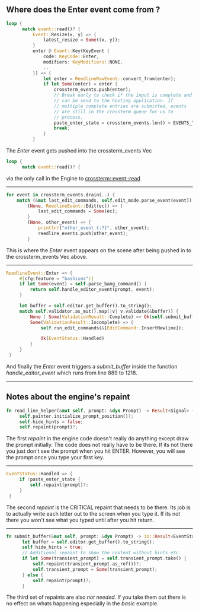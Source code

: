 
## Where does the Enter event come from ?

```rust
loop {
      match event::read()? {
          Event::Resize(x, y) => {
              latest_resize = Some((x, y));
          }
          enter @ Event::Key(KeyEvent {
              code: KeyCode::Enter,
              modifiers: KeyModifiers::NONE,
              ..
          }) => {
              let enter = ReedlineRawEvent::convert_from(enter);
              if let Some(enter) = enter {
                  crossterm_events.push(enter);
                  // Break early to check if the input is complete and
                  // can be send to the hosting application. If
                  // multiple complete entries are submitted, events
                  // are still in the crossterm queue for us to
                  // process.
                  paste_enter_state = crossterm_events.len() > EVENTS_THRESHOLD;
                  break;
              }
          }
```

The *Enter* event gets pushed into the crossterm_events Vec

```rust
loop {
      match event::read()? {
```

via the only call in the Engine to [crossterm::event::read](https://docs.rs/crossterm/latest/crossterm/event/fn.read.html)

---

```rust
for event in crossterm_events.drain(..) {
    match (&mut last_edit_commands, self.edit_mode.parse_event(event)) {
        (None, ReedlineEvent::Edit(ec)) => {
            last_edit_commands = Some(ec);
        }
        (None, other_event) => {
            println!("other_event {:?}", other_event);
            reedline_events.push(other_event);
        }
```

This is where the *Enter* event appears on the scene after being pushed in to
the crossterm_events Vec above.

---

```rust
ReedlineEvent::Enter => {
     #[cfg(feature = "bashisms")]
     if let Some(event) = self.parse_bang_command() {
         return self.handle_editor_event(prompt, event);
     }

     let buffer = self.editor.get_buffer().to_string();
     match self.validator.as_mut().map(|v| v.validate(&buffer)) {
         None | Some(ValidationResult::Complete) => Ok(self.submit_buffer(prompt)?),
         Some(ValidationResult::Incomplete) => {
             self.run_edit_commands(&[EditCommand::InsertNewline]);

             Ok(EventStatus::Handled)
         }
     }
 }
```

And finally the *Enter* event triggers a *submit_buffer* inside the function *handle_editor_event*
which runs from line 889 to 1218.

---

## Notes about the engine's repaint

```rust
fn read_line_helper(&mut self, prompt: &dyn Prompt) -> Result<Signal> {
     self.painter.initialize_prompt_position()?;
     self.hide_hints = false;
     self.repaint(prompt)?;
```

The first *repaint* in the engine code doesn't really do anything except draw
the prompt initially.  The code does not really have to be there.  If its
not there you just don't see the prompt when you hit ENTER.  However, you
will see the prompt once you type your first key.

---

```rust
EventStatus::Handled => {
     if !paste_enter_state {
         self.repaint(prompt)?;
     }
 }
```

The second *repaint* is the CRITICAL repaint that needs to be there.  Its job
is to actually write each letter out to the screen when you type it.  If its
not there you won't see what you typed until after you hit return.

---

```rust
fn submit_buffer(&mut self, prompt: &dyn Prompt) -> io::Result<EventStatus> {
      let buffer = self.editor.get_buffer().to_string();
      self.hide_hints = true;
      // Additional repaint to show the content without hints etc.
      if let Some(transient_prompt) = self.transient_prompt.take() {
          self.repaint(transient_prompt.as_ref())?;
          self.transient_prompt = Some(transient_prompt);
      } else {
          self.repaint(prompt)?;
      }
```

The third set of repaints are also *not needed*.  If you take them out
there is no effect on whats happening especially in the *basic* example.
